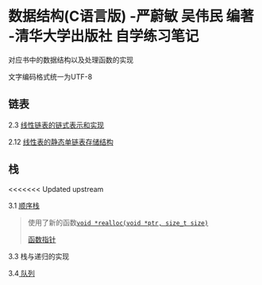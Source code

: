 # 数据结构(C语言版) -严蔚敏 吴伟民 编著 -清华大学出版社 自学练习笔记

对应书中的数据结构以及处理函数的实现

文字编码格式统一为UTF-8

## 链表

2.3 [ 线性链表的链式表示和实现](https://github.com/Wangs121/DataStructureInC/blob/master/List/LinearList.c)

2.12 [线性表的静态单链表存储结构](https://github.com/Wangs121/DataStructureInC/blob/master/List/StaticLinkList.c)

## 栈

<<<<<<< Updated upstream

3.1 [顺序栈]( https://github.com/Wangs121/DataStructureInC/blob/master/Stack/SequenceStack.c )

   > 使用了新的函数[`void *realloc(void *ptr, size_t size)`](https://www.tutorialspoint.com/c_standard_library/c_function_realloc.htm)
   >
   > [函数指针](https://www.geeksforgeeks.org/function-pointer-in-c/)

3.3 栈与递归的实现

3.4[ 队列](https://github.com/Wangs121/DataStructureInC/blob/master/Queue/Queue.c)

